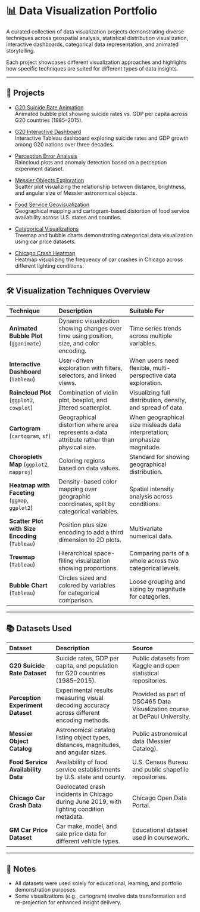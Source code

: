 # 📊 Data Visualization Portfolio

A curated collection of data visualization projects demonstrating diverse techniques across geospatial analysis, statistical distribution visualization, interactive dashboards, categorical data representation, and animated storytelling.

Each project showcases different visualization approaches and highlights how specific techniques are suited for different types of data insights.

---

## 🔹 Projects

- [G20 Suicide Rate Animation](./g20-suicide-animation/)  
  Animated bubble plot showing suicide rates vs. GDP per capita across G20 countries (1985–2015).

- [G20 Interactive Dashboard](./g20-dashboard/)  
  Interactive Tableau dashboard exploring suicide rates and GDP growth among G20 nations over three decades.

- [Perception Error Analysis](./perception-error-analysis/)  
  Raincloud plots and anomaly detection based on a perception experiment dataset.

- [Messier Objects Exploration](./messier-objects-exploration/)  
  Scatter plot visualizing the relationship between distance, brightness, and angular size of Messier astronomical objects.

- [Food Service Geovisualization](./foodservice-geovisualization/)  
  Geographical mapping and cartogram-based distortion of food service availability across U.S. states and counties.

- [Categorical Visualizations](./categorical-visualizations/)  
  Treemap and bubble charts demonstrating categorical data visualization using car price datasets.

- [Chicago Crash Heatmap](./chicago-crash-heatmap/)  
  Heatmap visualizing the frequency of car crashes in Chicago across different lighting conditions.

---

## 🛠️ Visualization Techniques Overview

| Technique | Description | Suitable For |
|:----------|:------------|:-------------|
| **Animated Bubble Plot** (`gganimate`) | Dynamic visualization showing changes over time using position, size, and color encoding. | Time series trends across multiple variables. |
| **Interactive Dashboard** (`Tableau`) | User-driven exploration with filters, selectors, and linked views. | When users need flexible, multi-perspective data exploration. |
| **Raincloud Plot** (`ggplot2`, `cowplot`) | Combination of violin plot, boxplot, and jittered scatterplot. | Visualizing full distribution, density, and spread of data. |
| **Cartogram** (`cartogram`, `sf`) | Geographical distortion where area represents a data attribute rather than physical size. | When geographical size misleads data interpretation; emphasize magnitude. |
| **Choropleth Map** (`ggplot2`, `mapproj`) | Coloring regions based on data values. | Standard for showing geographical distribution. |
| **Heatmap with Faceting** (`ggmap`, `ggplot2`) | Density-based color mapping over geographic coordinates, split by categorical variables. | Spatial intensity analysis across conditions. |
| **Scatter Plot with Size Encoding** (`Tableau`) | Position plus size encoding to add a third dimension to 2D plots. | Multivariate numerical data. |
| **Treemap** (`Tableau`) | Hierarchical space-filling visualization showing proportions. | Comparing parts of a whole across two categorical levels. |
| **Bubble Chart** (`Tableau`) | Circles sized and colored by variables for categorical comparison. | Loose grouping and sizing by magnitude for categories. |

---

## 📚 Datasets Used

| Dataset | Description | Source |
|:--------|:------------|:-------|
| **G20 Suicide Rate Dataset** | Suicide rates, GDP per capita, and population for G20 countries (1985–2015). | Public datasets from Kaggle and open statistical repositories. |
| **Perception Experiment Dataset** | Experimental results measuring visual decoding accuracy across different encoding methods. | Provided as part of DSC465 Data Visualization course at DePaul University. |
| **Messier Object Catalog** | Astronomical catalog listing object types, distances, magnitudes, and angular sizes. | Public astronomical data (Messier Catalog). |
| **Food Service Availability Data** | Availability of food service establishments by U.S. state and county. | U.S. Census Bureau and public shapefile repositories. |
| **Chicago Car Crash Data** | Geolocated crash incidents in Chicago during June 2019, with lighting condition metadata. | Chicago Open Data Portal. |
| **GM Car Price Dataset** | Car make, model, and sale price data for different vehicle types. | Educational dataset used in coursework. |

---

## 📝 Notes

- All datasets were used solely for educational, learning, and portfolio demonstration purposes.
- Some visualizations (e.g., cartogram) involve data transformation and re-projection for enhanced insight delivery.
